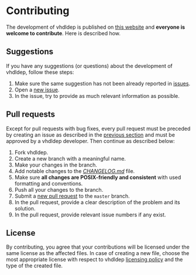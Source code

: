 # Contributing

The development of vhdldep is published on [this website](https://github.com/dominiksalvet/vhdldep) and **everyone is welcome to contribute**. Here is described how.

## Suggestions

If you have any suggestions (or questions) about the development of vhdldep, follow these steps:

1. Make sure the same suggestion has not been already reported in [issues](https://github.com/dominiksalvet/vhdldep/issues).
2. Open a [new issue](https://github.com/dominiksalvet/vhdldep/issues/new/choose).
3. In the issue, try to provide as much relevant information as possible.

## Pull requests

Except for pull requests with bug fixes, every pull request must be preceded by creating an issue as described in the [previous section](#suggestions) and must be approved by a vhdldep developer. Then continue as described below:

1. Fork vhdldep.
2. Create a new branch with a meaningful name.
3. Make your changes in the branch.
4. Add notable changes to the [*CHANGELOG.md*](CHANGELOG.md) file.
5. Make sure **all changes are POSIX-friendly and consistent** with used formatting and conventions.
6. Push all your changes to the branch.
7. Submit a [new pull request](https://github.com/dominiksalvet/vhdldep/pulls) to the `master` branch.
8. In the pull request, provide a clear description of the problem and its solution.
9. In the pull request, provide relevant issue numbers if any exist.

## License

By contributing, you agree that your contributions will be licensed under the same license as the affected files. In case of creating a new file, choose the most appropriate license with respect to vhdldep [licensing policy](README.md#license) and the type of the created file.
